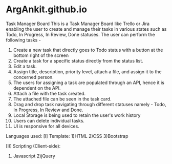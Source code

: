 # ArgAnkit.github.io
Task Manager Board
This is a Task Manager Board like Trello or Jira enabling the user to create and manage their tasks in various states such as Todo, In Progress, In Review, Done statuses.
The user can perform the following tasks -
1) Create a new task that directly goes to Todo status with a button at the bottom right of the screen
2) Create a task for a specific status directly from the status list.
3) Edit a task.
4) Assign title, description, priority level, attach a file, and assign it to the concerned person.
5) The users for assigning a task are populated through an API, hence it is dependent on the API.
6) Attach a file with the task created.
7) The attached file can be seen in the task card.  
8) Drag and drop task navigating through different statuses namely - Todo, In Progress, In Review and Done.
9) Local Storage is being used to retain the user's work history
10) Users can delete individual tasks.
11) UI is responsive for all devices.


Languages used:
[I] Template:
1)HTML
2)CSS
3)Bootstrap

[II] Scripting (Client-side):
1) Javascript
2)jQuery
